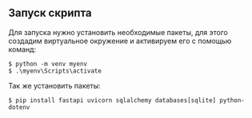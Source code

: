 ## Запуск скрипта

Для запуска нужно установить необходимые пакеты, для этого создадим виртуальное окружение и активируем его с помощью команд:
```shell
$ python -m venv myenv
$ .\myenv\Scripts\activate
```
Так же установить пакеты:
```shell
$ pip install fastapi uvicorn sqlalchemy databases[sqlite] python-dotenv
```